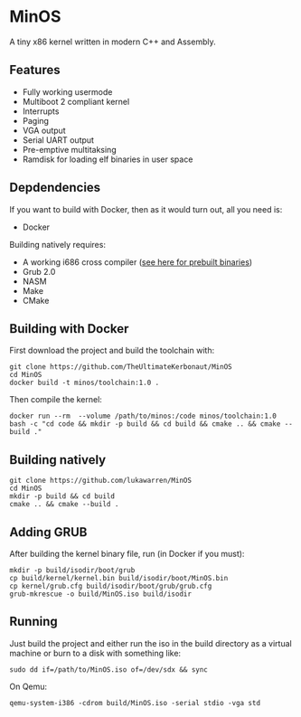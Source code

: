 # MinOS
A tiny x86 kernel written in modern C++ and Assembly.

## Features
* Fully working usermode
* Multiboot 2 compliant kernel
* Interrupts
* Paging
* VGA output
* Serial UART output
* Pre-emptive multitaksing 
* Ramdisk for loading elf binaries in user space

## Depdendencies
If you want to build with Docker, then as it would turn out, all you need is:
* Docker

Building natively requires:
* A working i686 cross compiler ([see here for prebuilt binaries](https://github.com/lordmilko/i686-elf-tools))
* Grub 2.0
* NASM
* Make
* CMake

## Building with Docker
First download the project and build the toolchain with:
```
git clone https://github.com/TheUltimateKerbonaut/MinOS
cd MinOS
docker build -t minos/toolchain:1.0 .
```
Then compile the kernel:
```
docker run --rm  --volume /path/to/minos:/code minos/toolchain:1.0 bash -c "cd code && mkdir -p build && cd build && cmake .. && cmake --build ."
```

## Building natively
```
git clone https://github.com/lukawarren/MinOS
cd MinOS
mkdir -p build && cd build
cmake .. && cmake --build .
```

## Adding GRUB
After building the kernel binary file, run (in Docker if you must):
```
mkdir -p build/isodir/boot/grub
cp build/kernel/kernel.bin build/isodir/boot/MinOS.bin
cp kernel/grub.cfg build/isodir/boot/grub/grub.cfg
grub-mkrescue -o build/MinOS.iso build/isodir
```

## Running
Just build the project and either run the iso in the build directory as a virtual machine or burn to a disk with something like:
```
sudo dd if=/path/to/MinOS.iso of=/dev/sdx && sync
```

On Qemu:
```
qemu-system-i386 -cdrom build/MinOS.iso -serial stdio -vga std
```
